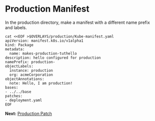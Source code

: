 # Production Manifest

In the production directory, make a manifest
with a different name prefix and labels.

<!-- @makeProductionManifest @test -->
```
cat <<EOF >$OVERLAYS/production/Kube-manifest.yaml
apiVersion: manifest.k8s.io/v1alpha1
kind: Package
metadata:
  name: makes-production-tuthello
description: hello configured for production
namePrefix: production-
objectLabels:
  instance: production
  org: acmeCorporation
objectAnnotations:
  note: Hello, I am production!
bases:
- ../../base
patches:
- deployment.yaml
EOF
```

__Next:__ [Production Patch](patch)
